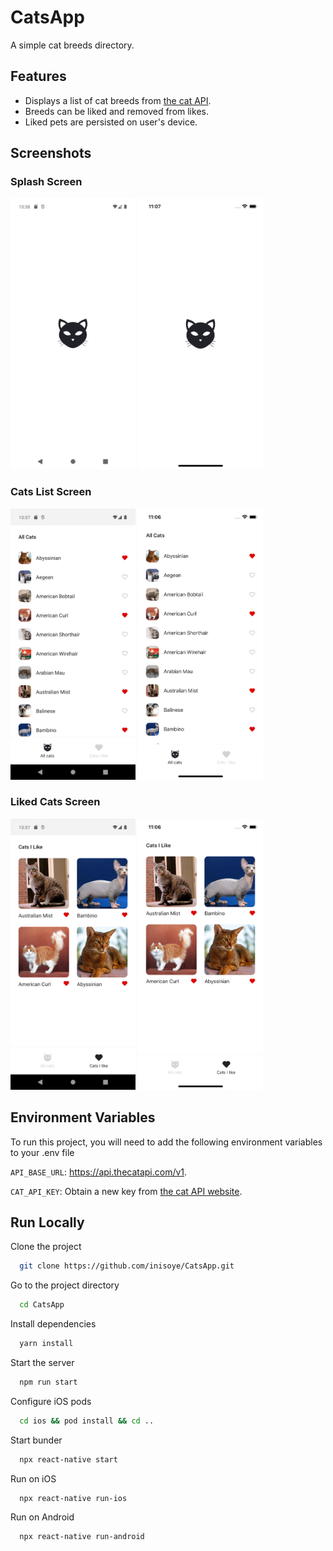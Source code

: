 # CatsApp

A simple cat breeds directory.

## Features

- Displays a list of cat breeds from [the cat API](https://thecatapi.com).
- Breeds can be liked and removed from likes.
- Liked pets are persisted on user's device.

## Screenshots

### Splash Screen

<img src="/screenshots/android-splash.png?raw=true" width="200" alt="Android Splash Screen">
<img src="/screenshots/ios-splash.png?raw=true" width="200" alt="iOS Splash Screen">

### Cats List Screen

<img src="/screenshots/android-list.png?raw=true" width="200" alt="Android List Screen">
<img src="/screenshots/ios-list.png?raw=true" width="200" alt="iOS List Screen">

### Liked Cats Screen

<img src="/screenshots/android-faves.png?raw=true" width="200" alt="Android Faves Screen">
<img src="/screenshots/ios-faves.png?raw=true" width="200" alt="iOS Faves Screen">

## Environment Variables

To run this project, you will need to add the following environment variables to your .env file

`API_BASE_URL`: https://api.thecatapi.com/v1.

`CAT_API_KEY`: Obtain a new key from [the cat API website](https://thecatapi.com).

## Run Locally

Clone the project

```bash
  git clone https://github.com/inisoye/CatsApp.git
```

Go to the project directory

```bash
  cd CatsApp
```

Install dependencies

```bash
  yarn install
```

Start the server

```bash
  npm run start
```

Configure iOS pods

```bash
  cd ios && pod install && cd ..
```

Start bunder

```bash
  npx react-native start
```

Run on iOS

```bash
  npx react-native run-ios
```

Run on Android

```bash
  npx react-native run-android
```
